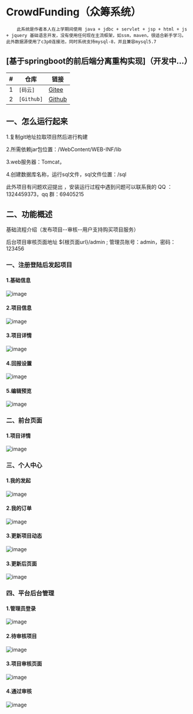 # CrowdFunding（众筹系统）

        此系统是作者本人在上学期间使用 java + jdbc + servlet + jsp + html + js + jquery 基础语言开发，没有使用任何现在主流框架，如ssm，maven，很适合新手学习。
    此外数据源使用了c3p0连接池，同时系统支持mysql-8，并且兼容mysql5.7

## [基于springboot的前后端分离重构实现]（开发中...）

| #   | 仓库         | 链接        |
|-----|------------|-----------|
| 1   | `[码云]`     | [Gitee](https://gitee.com/quhailong/yeeee_crowdfunding.git) |
| 2   | `[Github]` | [Github](https://github.com/quhailong1995/yeeee_crowdfunding.git) |

## 一、怎么运行起来
1.复制git地址拉取项目然后进行构建

2.所需依赖jar包位置：/WebContent/WEB-INF/lib

3.web服务器：Tomcat，

4.创建数据库名称，运行sql文件，sql文件位置：/sql

此外项目有问题欢迎提出 ，安装运行过程中遇到问题可以联系我的 QQ ： 1324459373，qq 群：69405215


## 二、功能概述

基础流程介绍（发布项目--审核--用户支持购买项目服务）

后台项目审核页面地址  ${根页面url}/admin   ; 管理员账号：admin，密码：123456

### 一、注册登陆后发起项目
#### 1.基础信息
   ![image](http://oos.yeee.vip/1.%E5%8F%91%E8%B5%B7%E9%A1%B9%E7%9B%AE-%E5%9F%BA%E7%A1%80%E4%BF%A1%E6%81%AF.png)  
#### 2.项目信息
   ![image](http://oos.yeee.vip/2.%E5%8F%91%E8%B5%B7%E9%A1%B9%E7%9B%AE-%E9%A1%B9%E7%9B%AE%E4%BF%A1%E6%81%AF.png)
#### 3.项目详情
   ![image](http://oos.yeee.vip/3.%E5%8F%91%E8%B5%B7%E9%A1%B9%E7%9B%AE-%E9%A1%B9%E7%9B%AE%E8%AF%A6%E6%83%85.png)
#### 4.回报设置
   ![image](http://oos.yeee.vip/4.%E5%8F%91%E8%B5%B7%E9%A1%B9%E7%9B%AE-%E5%9B%9E%E6%8A%A5%E8%AE%BE%E7%BD%AE.png)
#### 5.编辑预览
   ![image](http://oos.yeee.vip/5.%E5%8F%91%E8%B5%B7%E9%A1%B9%E7%9B%AE-%E7%BC%96%E8%BE%91%E9%A2%84%E8%A7%88.png)

### 二、前台页面
#### 1.项目详情
   ![image](http://oos.yeee.vip/13.%E6%B5%8B%E8%AF%95%E9%A1%B9%E7%9B%AE%20-%E8%AF%A6%E6%83%85%E9%A1%B5.png)
### 三、个人中心
#### 1.我的发起
   ![image](http://oos.yeee.vip/6.%E4%B8%AA%E4%BA%BA%E4%BF%A1%E6%81%AF-%E6%88%91%E7%9A%84%E5%8F%91%E8%B5%B7.png)
#### 2.我的订单
   ![image](http://oos.yeee.vip/14.%E4%B8%AA%E4%BA%BA%E4%BF%A1%E6%81%AF-%E6%88%91%E7%9A%84%E8%AE%A2%E5%8D%95.png)
#### 3.更新项目动态
   ![image](http://oos.yeee.vip/11.%E5%8F%91%E8%B5%B7%E8%80%85%E6%9B%B4%E6%96%B0%E9%A1%B9%E7%9B%AE%E5%8A%A8%E6%80%81.png)
#### 3.更新后页面
   ![image](http://oos.yeee.vip/12.%E6%9B%B4%E6%96%B0%E8%BF%9B%E5%B1%95%E5%90%8E.png)
   
### 四、平台后台管理
#### 1.管理员登录
   ![image](http://oos.yeee.vip/7.%E7%AE%A1%E7%90%86%E5%91%98%E7%99%BB%E9%99%86%E9%A1%B5%E9%9D%A2.png)
#### 2.待审核项目
   ![image](http://oos.yeee.vip/8.%E5%90%8E%E5%8F%B0%E7%AE%A1%E7%90%86%E4%B8%AD%E5%BF%83-%E5%BE%85%E5%AE%A1%E6%A0%B8%E9%A1%B9%E7%9B%AE.png)
#### 3.项目审核页面
   ![image](http://oos.yeee.vip/9.%E9%A1%B9%E7%9B%AE%E5%AE%A1%E6%A0%B8%E9%A1%B5%E9%9D%A2.png)
#### 4.通过审核
   ![image](http://oos.yeee.vip/10.%E9%80%9A%E8%BF%87%E5%AE%A1%E6%A0%B8.png)
   
